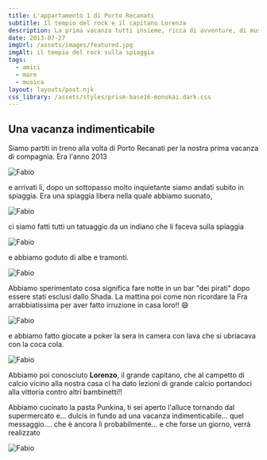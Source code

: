 ```yaml
---
title: L'appartamento 1 di Porto Recanati
subtitle: Il tempio del rock e il capitano Lorenza
description: La prima vacanza tutti insieme, ricca di avventure, di musica e scottature
date: 2013-07-27
imgUrl: /assets/images/featured.jpg
imgAlt: il tempio del rock sulla spiaggia
tags:
  - amici
  - mare
  - musica
layout: layouts/post.njk
css_library: /assets/styles/prism-base16-monokai.dark.css
---
```


## Una vacanza indimenticabile

Siamo partiti in treno alla volta di Porto Recanati per la nostra prima vacanza di compagnia. Era l'anno 2013

![Fabio](/assets/images/porto-recanati/treno.jpg)

e arrivati lì, dopo un sottopasso molto inquietante siamo andati subito in spiaggia. Era una spiaggia libera nella quale abbiamo suonato,

![Fabio](/assets/images/porto-recanati/chitarra.jpg)

ci siamo fatti tutti un tatuaggio da un indiano che li faceva sulla spiaggia

![Fabio](/assets/images/porto-recanati/tatuaggio.jpg)

e abbiamo goduto di albe e tramonti.

![Fabio](/assets/images/porto-recanati/spiaggia-insieme.jpg)

Abbiamo sperimentato cosa significa fare notte in un bar "dei pirati" dopo essere stati esclusi dallo Shada. La mattina poi come non ricordare la Fra arrabbiatissima per aver fatto irruzione in casa loro!! 😄

![Fabio](/assets/images/porto-recanati/birra.jpg)

e abbiamo fatto giocate a poker la sera in camera con Iava che si ubriacava con la coca cola.

![Fabio](/assets/images/porto-recanati/poker.jpg)

Abbiamo poi conosciuto **Lorenzo**, il grande capitano, che al campetto di calcio vicino alla nostra casa ci ha dato lezioni di grande calcio portandoci alla vittoria contro altri bambinetti!!

Abbiamo cucinato la pasta Punkina, ti sei aperto l'alluce tornando dal supermercato e... dulcis in fundo ad una vacanza indimenticabile... quel messaggio.... che è ancora lì probabilmente... e che forse un giorno, verrà realizzato

![Fabio](/assets/images/porto-recanati/messaggio.jpg)